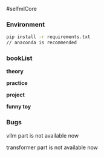 #selfmlCore

### Environment

```bash
pip install -r requirements.txt
// anaconda is recommended
```

### bookList

**theory**

**practice**

**project**

**funny toy**

### Bugs

vllm part is not available now

transformer part is not available now

